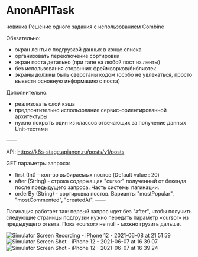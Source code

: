 

# AnonAPITask
новинка
Решение одного задания с использованием Combine



Обязательно:
- экран ленты с подгрузкой данных в конце списка
- организовать переключение сортировки
- экран поста детально (при тапе на любой пост из ленты)
- без использования сторонних фреймворков/библиотек
- экраны должны быть сверстаны кодом (особо не увлекаться, просто вывести основную информацию с поста)

Дополнительно:
- реализовать слой кэша
- предпочтительно использование сервис-ориентированной архитектуры
- нужно покрыть один из классов отвечающих за получение данных Unit-тестами

——

API:
https://k8s-stage.apianon.ru/posts/v1/posts

GET параметры запроса:
- first (Int) - кол-во выбираемых постов (Default value : 20)
- after (String) - строка содержащая "cursor" полученный от бекенда после предыдущего запроса. Часть системы пагинации.
- orderBy (String) - сортировка постов. Варианты "mostPopular", "mostCommented", "createdAt".
——

Пагинация работает так:
первый запрос идет без "after", чтобы получить следующие страницы подгрузки нужно передать параметр «cursor» из предыдущего ответа. Пока «cursor» не null - можно грузить дальше.

![Simulator Screen Recording - iPhone 12 - 2021-06-08 at 21 51 59](https://user-images.githubusercontent.com/49961778/121241190-d6914080-c8a3-11eb-945a-52a8385ee743.gif)
![Simulator Screen Shot - iPhone 12 - 2021-06-07 at 16 39 07](https://user-images.githubusercontent.com/49961778/121035402-84bebc80-c7b6-11eb-8f34-5e1bc76176b6.png)
![Simulator Screen Shot - iPhone 12 - 2021-06-07 at 16 39 24](https://user-images.githubusercontent.com/49961778/121035419-89837080-c7b6-11eb-9ad0-51d06d57b36d.png)

